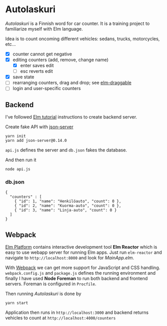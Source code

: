 # Autolaskuri

*Autolaskuri* is a Finnish word for car counter. It is a training project to 
familiarize myself with Elm language.

Idea is to count oncoming different vehicles: sedans, trucks, motorcycles, etc... 

- [x] counter cannot get negative
- [x] editing counters (add, remove, change name)
  - [x] enter saves edit
  - [ ] esc reverts edit
- [x] save state
- [ ] rearranging counters, drag and drop; see [elm-draggable](http://package.elm-lang.org/packages/zaboco/elm-draggable/latest)
- [ ] login and user-specific counters

## Backend

I've followed [Elm tutorial](https://www.elm-tutorial.org/) instructions to create 
backend server.

Create fake API with [json-server](https://github.com/typicode/json-server)
```
yarn init
yarn add json-server@0.14.0
```

```api.js``` defines the server and ```db.json``` fakes the database.

And then run it
```
node api.js
```

### db.json
```
{
  "counters" : [
    { "id": 1, "name": "Henkilöauto", "count": 0 },
    { "id": 2, "name": "Kuorma-auto", "count": 0 },
    { "id": 3, "name": "Linja-auto", "count": 0 }
  ]
}
```

## Webpack

[Elm Platform](http://elm-lang.org/install) contains interactive development tool 
**Elm Reactor** which is easy to use webapp server for running Elm apps. 
Just run ```elm-reactor``` and navigate to ```http://localhost:8000``` and look for *MainApp.elm*.

With [Webpack](https://webpack.js.org/) we can get more support for JavaScript 
and CSS handling. ```webpack.config.js``` and ```package.js``` defines the running 
environment and finally I have used **Node Foreman** to run both backend and 
frontend servers. Foreman is configured in ```Procfile```.

Then running *Autolaskuri* is done by
```
yarn start
```

Application then runs in ```http://localhost:3000``` 
and backend returns vehicles to count at ```http://localhost:4000/counters```

